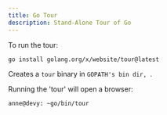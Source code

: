 ```yaml
---
title: Go Tour
description: Stand-Alone Tour of Go
---
```


To run the tour:

```bash
go install golang.org/x/website/tour@latest
```

Creates a `tour` binary in `GOPATH's bin dir, `.

Running the 'tour' will open a browser:

```bash
anne@devy: ~go/bin/tour
```

